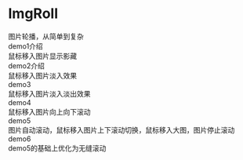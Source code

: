 # ImgRoll
图片轮播，从简单到复杂<br>
demo1介绍<br>
鼠标移入图片显示影藏<br>
demo2介绍<br>
鼠标移入图片淡入效果<br>
demo3<br>
鼠标移入图片淡入淡出效果<br>
demo4<br>
鼠标移入图片向上向下滚动<br>
demo5<br>
图片自动滚动，鼠标移入图片上下滚动切换，鼠标移入大图，图片停止滚动<br>
demo6<br>
demo5的基础上优化为无缝滚动<br>
